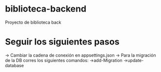 # biblioteca-backend
Proyecto de biblioteca back

# Seguir los siguientes pasos
-> Cambiar la cadena de conexión en appsettings.json
-> Para la migración de la DB corres los siguientes comandos:
  ->add-Migration
  ->update-database
